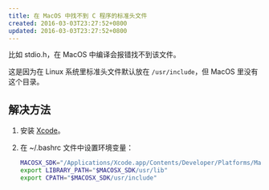 ```yaml
---
title: 在 MacOS 中找不到 C 程序的标准头文件
created: 2016-03-03T23:27:52+0800
updated: 2016-03-03T23:27:52+0800
---
```



比如 stdio.h，在 MacOS 中编译会报错找不到该文件。

这是因为在 Linux 系统里标准头文件默认放在 `/usr/include`，但 MacOS 里没有这个目录。

## 解决方法

1. 安装 [Xcode](https://developer.apple.com/xcode/)。
2. 在 ~/.bashrc 文件中设置环境变量：

    ```sh
    MACOSX_SDK="/Applications/Xcode.app/Contents/Developer/Platforms/MacOSX.platform/Developer/SDKs/MacOSX.sdk"
    export LIBRARY_PATH="$MACOSX_SDK/usr/lib"
    export CPATH="$MACOSX_SDK/usr/include"
    ```
